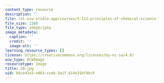 ```yaml
---
content_type: resource
description: ''
file: /ol-ocw-studio-app/courses/5-112-principles-of-chemical-science-fall-2005/b6ce43a3e083cceb3a1f614e31bf4bc9_20.jpg
file_size: 2268
file_type: image/jpeg
image_metadata:
  caption: ''
  credit: ''
  image-alt: ''
learning_resource_types: []
license: https://creativecommons.org/licenses/by-nc-sa/4.0/
ocw_type: OCWImage
resourcetype: Image
title: 20.jpg
uid: b6ce43a3-e083-cceb-3a1f-614e31bf4bc9
---
```

